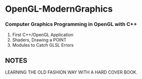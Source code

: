 # OpenGL-ModernGraphics

### Computer Graphics Programming in OpenGL with C++

1.  First C++/OpenGL Application
2.  Shaders, Drawing a POINT
3.  Modules to Catch GLSL Errors





## NOTES

LEARNING THE OLD FASHION WAY WITH A HARD COVER BOOK.
